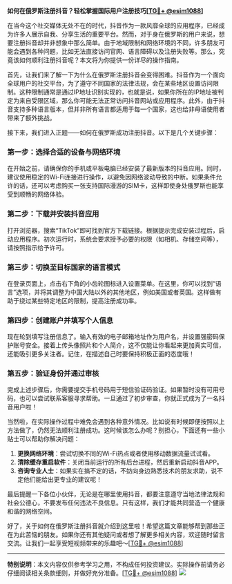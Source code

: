 **如何在俄罗斯注册抖音？轻松掌握国际用户注册技巧[[TG💪+ @esim1088](https://t.me/s/esim1088)]**

在当今这个社交媒体无处不在的时代，抖音作为一款风靡全球的应用程序，已经成为许多人展示自我、分享生活的重要平台。然而，对于身在俄罗斯的用户来说，想要注册抖音却并非想象中那么简单。由于地域限制和网络环境的不同，许多朋友可能会遇到各种问题，比如无法直接访问官网、语言障碍以及注册失败等。那么，究竟该如何顺利注册抖音呢？本文将为你提供一份详尽的操作指南。

首先，让我们来了解一下为什么在俄罗斯注册抖音会变得困难。抖音作为一个面向全球用户的社交平台，为了遵守不同国家的法律法规，会在某些地区设置访问限制。这种限制通常是通过IP地址识别实现的，也就是说，如果你所在的IP地址被判定为来自受限区域，那么你可能无法正常访问抖音网站或应用程序。此外，由于抖音支持多种语言版本，但并非所有语言都适用于每一个国家，这也给非母语使用者带来了额外挑战。

接下来，我们进入正题——如何在俄罗斯成功注册抖音。以下是几个关键步骤：

### 第一步：选择合适的设备与网络环境

在开始之前，请确保你的手机或平板电脑已经安装了最新版本的抖音应用。同时，建议使用稳定的Wi-Fi连接进行操作，以避免因网络波动导致的中断。如果条件允许的话，还可以考虑购买一张支持国际漫游的SIM卡，这样即使身处俄罗斯也能享受到顺畅的网络体验。

### 第二步：下载并安装抖音应用

打开浏览器，搜索“TikTok”即可找到官方下载链接。根据提示完成安装过程后，启动应用程序。初次运行时，系统会要求授予必要的权限（如相机、存储空间等），请按照指示给予许可。

### 第三步：切换至目标国家的语言模式

在登录页面上，点击右下角的小齿轮图标进入设置菜单。在这里，你可以找到“语言”选项，并将其调整为中国大陆以外的其他地区，例如美国或者英国。这样做有助于绕过某些特定地区的限制，提高注册成功率。

### 第四步：创建账户并填写个人信息

现在轮到填写注册信息了。输入有效的电子邮箱地址作为用户名，并设置强密码保护账号安全。接着上传头像照片和个人简介，这不仅能让你看起来更加真实可信，还能吸引更多关注者。记住，在描述自己时要保持积极正面的态度哦！

### 第五步：验证身份并通过审核

完成上述步骤后，你需要提交手机号码用于短信验证码验证。如果暂时没有可用号码，也可以尝试联系客服寻求帮助。一旦通过了初步审查，你就正式成为了一名抖音用户啦！

当然啦，在实际操作过程中难免会遇到各种意外情况。比如说有时候即便按照以上方法做了，仍然无法顺利注册成功。这时候该怎么办呢？别担心，下面还有一些小贴士可以帮助你解决问题：

1. **更换网络环境**：尝试切换不同的Wi-Fi热点或者使用移动数据流量试试看。
2. **清除缓存重启软件**：关闭当前运行的所有后台进程，然后重新启动抖音APP。
3. **咨询专业人士**：如果实在搞不定的话，不妨向身边熟悉技术的朋友求助，说不定他们能给出更专业的建议呢！

最后提醒一下各位小伙伴，无论是在哪里使用抖音，都要注意遵守当地法律法规和社会公德心，不要发布任何违法不良信息。只有这样，我们才能共同营造一个健康和谐的网络空间。

好了，关于如何在俄罗斯注册抖音就介绍到这里啦！希望这篇文章能够帮到那些正在为此苦恼的朋友。如果你还有其他疑问或者想了解更多相关内容，欢迎随时留言交流。让我们一起享受短视频带来的乐趣吧～[[TG💪+ @esim1088](https://t.me/s/esim1088)]

---

**特别说明**：本文内容仅供参考学习之用，不构成任何投资建议。实际操作前请务必仔细阅读相关条款细则，并做好充分准备。[[TG💪+ @esim1088](https://t.me/s/esim1088)] ![](https://i.postimg.cc/4NQfJmqS/Snipaste-2025-05-13-00-14-12.png)
